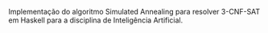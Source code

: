 Implementação do algoritmo Simulated Annealing para resolver 3-CNF-SAT em Haskell para a disciplina de Inteligência Artificial.